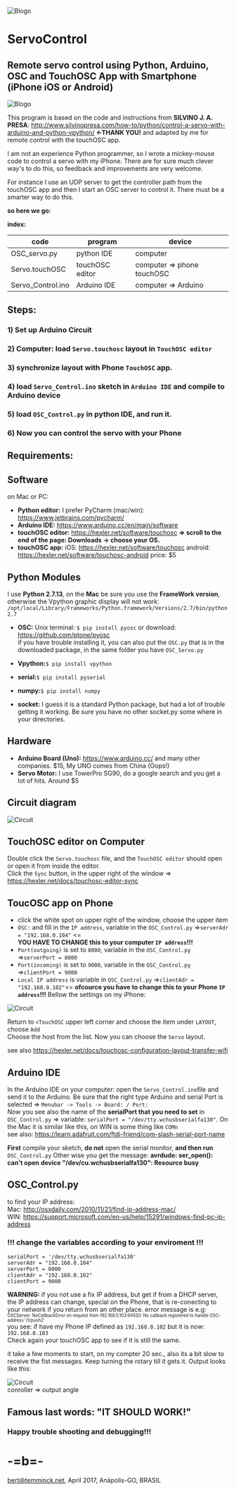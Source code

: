 
![Blogo](image/LOGOs.png)
# ServoControl
## Remote servo control using Python, Arduino, OSC and TouchOSC App with Smartphone (iPhone iOS or Android)
![Blogo](image/header.png)

This program is based on the code and instructions from **SILVINO J. A. PRESA**: <http://www.silvinopresa.com/how-to/python/control-a-servo-with-arduino-and-python-vpython/> **<-THANK YOU!** and adapted by me for remote control with the touchOSC app.  

I am not an experience Python programmer, so I wrote a mickey-mouse code to control a servo with my iPhone.
There are for sure much clever way's to do this, so feedback and improvements are very welcome.

For instance I use an UDP server to get the controller path from the touchOSC app and then I start an OSC server to control it. There must be a smarter way to do this.

**so here we go:**  

**index:**

| code  | program |device|
| ------------- | ------------- |------------- |
| OSC_servo.py  | python IDE  |computer  |
| Servo.touchOSC  | touchOSC editor  |computer => phone touchOSC |
| Servo_Control.ino  | Arduino IDE  |computer => Arduino |

## Steps:

### 1) Set up Arduino Circuit
### 2) Computer: load ```Servo.touchosc``` layout in ```TouchOSC editor```
### 3) synchronize layout with Phone ```TouchOSC``` app.
### 4) load ```Servo_Control.ino``` sketch in ```Arduino IDE``` and compile to Arduino device
### 5)  load ```OSC_Control.py``` in python IDE, and run it.
### 6) Now you can control the servo with your Phone

## Requirements:
## Software
on Mac or PC:  

* **Python editor:** I prefer PyCharm (mac/win): <https://www.jetbrains.com/pycharm/> 
* **Arduino IDE:** <https://www.arduino.cc/en/main/software>
* **touchOSC editor:** <https://hexler.net/software/touchosc> **=> scroll to the end of the page: Downloads -> choose your OS.**  
*  **touchOSC app:** iOS: <https://hexler.net/software/touchosc> android: <https://hexler.net/software/touchosc-android>  price: $5

## Python Modules
I use  **Python 2.7.13**, on the **Mac** be sure you use the **FrameWork version**, otherwise the Vpython graphic display will not work: ```/opt/local/Library/Frameworks/Python.framework/Versions/2.7/bin/python2.7```

* **OSC:** Unix terminal: ```$ pip install pyosc``` or download: <https://github.com/ptone/pyosc>  
if you have trouble installing it, you can also put the ```OSC.py``` that is in the downloaded package, in the same folder you have ```OSC_Servo.py```

* **Vpython:**```$ pip install vpython```
* **serial:**```$ pip install pyserial```
* **numpy:**```$ pip install numpy```
* **socket:** I guess it is a standard Python package, but had a lot of trouble getting it working. Be sure you have no other socket.py some where in your directories.

## Hardware
* **Arduino Board (Uno):** <https://www.arduino.cc/> and many other companies. $15, My UNO comes from China (Oops!)
* **Servo Motor:** I use TowerPro SG90, do a google search and you get a lot of hits. Around $5

## Circuit diagram
![Circuit](image/circuit.png)



## TouchOSC editor on Computer

Double click the ```Servo.touchosc``` file, and the ```TouchOSC editor``` should open or open it from inside the editor.  
 Click the ```Sync``` button, in the upper right of the window => <https://hexler.net/docs/touchosc-editor-sync>

## ToucOSC app on Phone
* click the white spot on upper right of the window, choose the upper item  
* ```OSC:``` and fill in the ```IP address```, variable in the ```OSC_Control.py``` =>```serverAdr = "192.168.0.104"``` <=  
**YOU HAVE TO CHANGE this to your computer ```IP address```!!!** 
* ```Port(outgoing)``` is set to ```8000```, variable in the ```OSC_Control.py``` =>```serverPort = 8000```
* ```Port(incoming)``` is set to ```9000```, variable in the ```OSC_Control.py``` =>```clientPort = 9000```
* ```Local IP address``` is variable in  ```OSC_Control.py``` =>```clientAdr = "192.168.0.102"```<= **ofcource you have to change this to your Phone  ```IP address```!!!** 
Bellow the settings on my iPhone:

![Circuit](image/touchNet.png)  

Return to ```<TouchOSC``` upper left corner and choose the item under ```LAYOUT```, choose ```Add```   
Choose the host from the list. 
Now you can choose the ```Servo``` layout.  

see also <https://hexler.net/docs/touchosc-configuration-layout-transfer-wifi>

## Arduino IDE
In the Arduino IDE on your computer: open the ```Servo_Control.ino```file and send it to the Arduino. Be sure that the right type Arduino and serial Port is selected => ```Menubar -> Tools -> Board: / Port:```  
Now you see also the name of the **serialPort that you need to set** in ```OSC_Control.py``` => variable: ```serialPort = "/dev/tty.wchusbserialfa130"```. On the Mac it is similar like this, on WIN is some thing like ```COMn```  
see also: <https://learn.adafruit.com/ftdi-friend/com-slash-serial-port-name>

**First** compile your sketch, **do not** open the serial monitor, **and then run** ```OSC_Control.py``` Other wise you get the message: 
**avrdude: ser_open(): can't open device "/dev/cu.wchusbserialfa130": Resource busy**


## OSC_Control.py
 
to find your IP address:  
Mac: <http://osxdaily.com/2010/11/21/find-ip-address-mac/>   
WIN: <https://support.microsoft.com/en-us/help/15291/windows-find-pc-ip-address>  
### !!! change the variables according to your enviroment  !!! ###

 
```
serialPort = '/dev/tty.wchusbserialfa130'
serverAdr = "192.168.0.104"
serverPort = 8000
clientAdr = "192.168.0.102"
clientPort = 9000
```

**WARNING:** if you not use a fix IP address, but get if from a DHCP server, the IP address can change, special on the Phone, that is re-conecting to your network if you return from an other place.
error message is e.g:  
<sup><small>OSCServer: NoCallbackError on request from 192.168.0.103:64550: No callback registered to handle OSC-address '/1/push2'</small></sup>  
you see: if have my Phone IP defined as ```192.168.0.102``` but it is now: ```192.168.0.103```   
Check again your touchOSC app to see if it is still the same.
  
it take a few moments to start, on my compter 20 sec., also its a bit slow to receive the fist messages. Keep turning the rotary till it gets it. Output looks like this:

![Circuit](image/python_con.png)  
conroller => output angle

## Famous last words: "IT SHOULD WORK!" 
### Happy trouble shooting and debugging!!! 
# -=b=-
 bert@temminck.net, April 2017, Anápolis-GO, BRASIL

